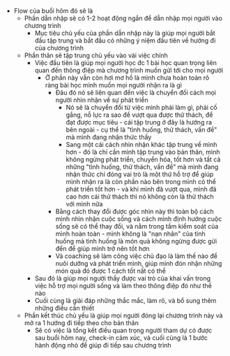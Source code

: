 - Flow của buổi hôm đó sẽ là
    - Phần dẫn nhập sẽ có 1-2 hoạt động ngắn để dẫn nhập mọi người vào chương trình
        - Mục tiêu chủ yếu của phần dẫn nhập này là giúp mọi người bắt đầu tập trung và bắt đầu có những ý niệm đầu tiên về hướng đi của chương trình
    - Phần thân sẽ tập trung chủ yếu vào vài việc chính
        - Việc đầu tiên là giúp mọi người học đc 1 bài học quan trọng liên quan đến thông điệp mà chương trình muốn gửi tới cho mọi người
            - Ở phần này vẫn còn hơi mơ hồ là mình chưa hoàn toàn  rõ ràng bài học mình muốn mọi người nhận ra là gì
                - Đâu đó nó sẽ liên quan đến việc là chuyển đối cách mọi người nhìn nhận về sự phát triển
                    - Nó sẽ là chuyển đổi từ việc mình phải làm gì, phải cố gắng, nỗ lực ra sao để vượt qua được thử thách, để đạt được mục tiêu - cái tập trung ở đây là hướng ra bên ngoài - cụ thể là "tình huống, thử thách, vấn đề" mà mình đang nhận thức thấy
                    - Sang một cái cách nhìn nhận khác tập trung về mình hơn - đó là chỉ cần mình tập trung vào bản thân, mình không ngừng phát triển, chuyển hóa, tốt hơn và tất cả những "tình huống, thử thách, vấn đề" mà mình đang nhận thức chỉ đóng vai trò là một thứ hỗ trợ để giúp mình nhận ra là còn phần nào bên trong mình có thể phát triển tốt hơn - và khi mình đã vượt qua, mình đã cao hơn cái thử thách thì nó không còn là thử thách với mình nữa
                - Bằng cách thay đổi được góc nhìn này thì toàn bộ cách mình nhìn nhận cuộc sống và cách mình định hướng cuộc sống sẽ có thể thay đổi, và nằm trong tầm kiểm soát của mình hoàn toàn - mình không là "nạn nhân" của tình huống mà tình huống là món quà không ngừng được gửi đến để giúp mình trở nên tốt hơn
                - Và coaching sẽ làm công việc chủ đạo là làm thế nào để nuôi dưỡng và phát triển mình, giúp mình đón nhận những món quà đó được 1 cách tốt nất có thể
        - Sau đó là giúp mọi người thấy được vai trò của khai vấn trong việc hỗ trợ mọi người sống và làm theo thông điệp đó như thế nào
        - Cuối cùng là giải đáp những thắc mắc, làm rõ, và bổ sung thêm những điều cần thiết
    - Phần kết thúc chủ yếu là giúp mọi người đóng lại chương trình này và mở ra 1 hướng đi tiếp theo cho bản thân
        - Sẽ có việc là tổng kết điều quan trọng người tham dự có được sau buổi hôm nay, check-in cảm xúc, và cuối cùng là 1 bước hành động nhỏ để giúp đi tiếp sau chương trình

